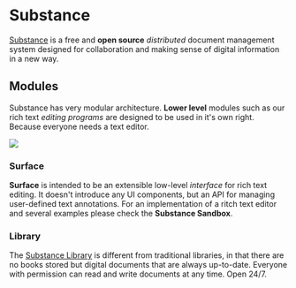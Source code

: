 # Substance

[Substance](http://substance.io) is a free and **open source** *distributed* document management system designed for collaboration and making sense of digital information in a new way.

## Modules

Substance has very modular architecture. **Lower level** modules such as our rich text *editing programs* are designed to be used in it's own right. Because everyone needs a text editor.

![](http://i.telegraph.co.uk/multimedia/archive/02429/eleanor_scriven_2429776k.jpg)

### Surface
**Surface** is intended to be an extensible low-level *interface* for rich text editing. It doesn't introduce any UI components, but an API for managing user-defined text annotations. For an implementation of a ritch text editor and several examples please check the **Substance Sandbox**.


### Library

The [Substance Library](http://github.com/substance/library) is different from traditional libraries, in that there are no books stored but digital documents that are always up-to-date. Everyone with permission can read and write documents at any time. Open 24/7.


